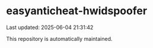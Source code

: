 # easyanticheat-hwidspoofer

Last updated: 2025-06-04 21:31:42

This repository is automatically maintained.
